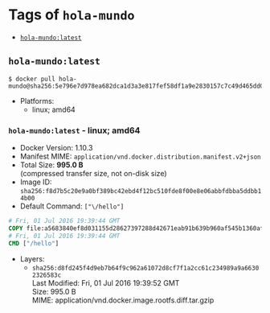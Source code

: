 <!-- THIS FILE IS GENERATED VIA './update-tag-details.sh' -->

# Tags of `hola-mundo`

-	[`hola-mundo:latest`](#hola-mundolatest)

## `hola-mundo:latest`

```console
$ docker pull hola-mundo@sha256:5e796e7d978ea682dca1d3a3e817fef58df1a9e2830157c7c49d465dd014bc71
```

-	Platforms:
	-	linux; amd64

### `hola-mundo:latest` - linux; amd64

-	Docker Version: 1.10.3
-	Manifest MIME: `application/vnd.docker.distribution.manifest.v2+json`
-	Total Size: **995.0 B**  
	(compressed transfer size, not on-disk size)
-	Image ID: `sha256:f8d7b5c20e9a0bf389bc42ebd4f12bc510fde8f00e8e06abbfdbba5ddbb14b00`
-	Default Command: `["\/hello"]`

```dockerfile
# Fri, 01 Jul 2016 19:39:44 GMT
COPY file:a5683840ef8d031155d28627397288d42671eab91b639b960af545b1360af727 in /
# Fri, 01 Jul 2016 19:39:44 GMT
CMD ["/hello"]
```

-	Layers:
	-	`sha256:d8fd245f4d9eb7b64f9c962a61072d8cf7f1a2cc61c234989a9a66302326583c`  
		Last Modified: Fri, 01 Jul 2016 19:39:52 GMT  
		Size: 995.0 B  
		MIME: application/vnd.docker.image.rootfs.diff.tar.gzip
